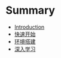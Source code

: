 # Summary

* [Introduction](README.md)
* [快速开始](docs/快速开始.md)
* [环境搭建](docs/环境搭建.md)
* [深入学习](docs/深入学习.md)


